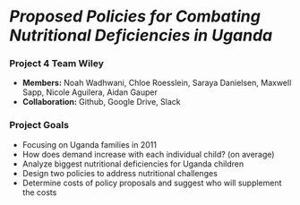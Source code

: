# _Proposed Policies for Combating Nutritional Deficiencies in Uganda_
### Project 4 Team Wiley
* **Members:** Noah Wadhwani, Chloe Roesslein, Saraya Danielsen, Maxwell Sapp, Nicole Aguilera, Aidan Gauper
* **Collaboration:** Github, Google Drive, Slack

### Project Goals
* Focusing on Uganda families in 2011
* How does demand increase with each individual child? (on average)
* Analyze biggest nutritional deficiencies for Uganda children
* Design two policies to address nutritional challenges
* Determine costs of policy proposals and suggest who will supplement the costs
